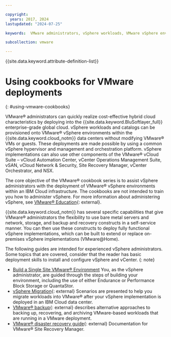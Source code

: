 ```yaml
---

copyright:
  years: 2017, 2024
lastupdated: "2024-07-25"

keywords:  VMware administrators, vSphere workloads, VMware vSphere environments, cookbooks, VMware deployments, vSphere administrators

subcollection: vmware

---
```


{{site.data.keyword.attribute-definition-list}}

# Using cookbooks for VMware deployments
{: #using-vmware-cookbooks}

VMware&reg; administrators can quickly realize cost-effective hybrid cloud characteristics by deploying into the {{site.data.keyword.BluSoftlayer_full}} enterprise-grade global cloud. vSphere workloads and catalogs can be provisioned onto VMware&reg; vSphere environments within the {{site.data.keyword.cloud_notm}} data centers without modifying VMware&reg; VMs or guests. These deployments are made possible by using a common vSphere hypervisor and management and orchestration platform. vSphere implementations can also use other components of the VMware&reg; vCloud Suite – vCloud Automation Center, vCenter Operations Management Suite, vSAN, vCloud Network & Security, Site Recovery Manager, vCenter Orchestrator, and NSX.

The core objective of the VMware&reg; cookbook series is to assist vSphere administrators with the deployment of VMware&reg; vSphere environments within an IBM Cloud infrastructure. The cookbooks are not intended to train you how to administer vSphere. For more information about administering vSphere, see [VMware&reg; Education](https://www.broadcom.com/support/education/vmware){: external}.

{{site.data.keyword.cloud_notm}} has several specific capabilities that give VMware&reg; administrators the flexibility to use bare metal servers and network, storage, and backup and recovery constructs in a self-service manner. You can then use these constructs to deploy fully functional vSphere implementations, which can be built to extend or replace on-premises vSphere implementations (VMware@Home).

The following guides are intended for experienced vSphere administrators. Some topics that are covered, consider that the reader has basic deployment skills to install and configure vSphere and vCenter.
{: note}

* [Build a Single Site VMware&reg; Environment](/docs/virtualization?topic=virtualization-advanced-single-site-vmware-reference-architecture) You, as the vSphere administrator, are guided through the steps of building your environment, including the use of either Endurance or Performance Block Storage or QuantaStor.
* [vSphere Migration](https://docs.vmware.com/en/VMware-vSphere/6.7/com.vmware.vsphere.update_manager.doc/GUID-F7191592-048B-40C7-A610-CFEE6A790AB0.html){: external} Scenarios are presented to help you migrate workloads into VMware&reg; after your vSphere implementation is deployed in an IBM Cloud data center.
* [VMware&reg; backup](https://docs.vmware.com/){: external} describes alternative approaches to backing up, recovering, and archiving VMware-based workloads that are running in a VMware deployment.
* [VMware&reg; disaster recovery guide](https://docs.vmware.com/en/Site-Recovery-Manager/index.html){: external} Documentation for VMware&reg; Site Recovery Manager.
